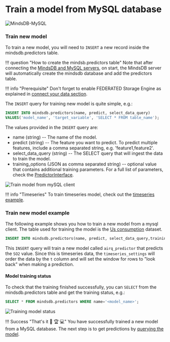 # Train a model from MySQL database

![MindsDB-MySQL](/assets/databases/mdb-mysql.png)

### Train new model

To train a new model, you will need to `INSERT` a new record inside the mindsdb.predictors table.

!!! question "How to create the mindsb.predictors table"
    Note that after connecting the [MindsDB and MySQL servers](/datasources/mysql/#mysql-client), on
    start, the MindsDB server will automatically create the mindsdb database and add the predictors table.


!!! info "Prerequisite"
    Don't forget to enable FEDERATED Storage Engine as explained in [connect your data section](/datasources/mysql/#prerequisite).

The `INSERT` query for training new model is quite simple, e.g.:

```sql
INSERT INTO mindsdb.predictors(name, predict, select_data_query)
VALUES('model_name', 'target_variable', 'SELECT * FROM table_name');
```

The values provided in the `INSERT` query are:

* name (string) -- The name of the model.
* predict (string) --  The feature you want to predict. To predict multiple features, include a comma separated string, e.g. 'feature1,feature2'.
* select_data_query (string) -- The SELECT query that will ingest the data to train the model.
* training_options (JSON as comma separated string) -- optional value that contains additional training parameters. For a full list of parameters, check the [PredictorInterface](/PredictorInterface/#learn).

![Train model from mySQL client](/assets/predictors/mysql-insert.gif)

!!! info "Timeseries"
    To train timeseries model, check out the [timeseries example](/model/timeseries).

### Train new model example

The following example shows you how to train a new model from a mysql client. The table used for training the model is the [Us consumption](https://github.com/robjhyndman/fpp2-package/blob/15916e4fe827d1b3dcf82785a4ace80107af5ddd/data-raw/usconsumption.csv) dataset.

```sql
INSERT INTO mindsdb.predictors(name, predict, select_data_query,training_options) VALUES ('airq_predictor', 'SO2', 'SELECT * FROM default.pollution_measurement', '{"timeseries_settings":{"order_by": ["Measurement date"], "window":20}}');
```

This `INSERT` query will train a new model called `airq_predictor` that predicts the `SO2` value. Since this is timeseries data, the `timeseries_settings` will order the data by the `t` column and will set the window for rows to "look back" when making a prediction.

#### Model training status

To check that the training finished successfully, you can `SELECT` from the mindsdb.predictors table and get the training status, e.g.:

```sql
SELECT * FROM mindsdb.predictors WHERE name='<model_name>';
```

![Training model status](/assets/predictors/mysql-status.gif)

!!! Success "That's it :tada: :trophy:  :computer:"
    You have successfully trained a new model from a MySQL database. The next step is to get predictions by [querying the model](/model/query/mysql).


        





